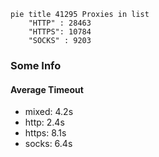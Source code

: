 
```mermaid
pie title 41295 Proxies in list
    "HTTP" : 28463
    "HTTPS": 10784
    "SOCKS" : 9203
```

### Some Info
#### Average Timeout

- mixed: 4.2s
- http: 2.4s
- https: 8.1s
- socks: 6.4s